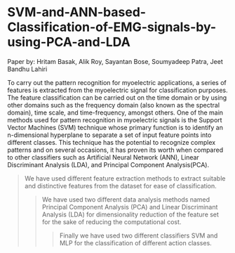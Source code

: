 # SVM-and-ANN-based-Classification-of-EMG-signals-by-using-PCA-and-LDA

Paper by: Hritam Basak, Alik Roy, Sayantan Bose, Soumyadeep Patra, Jeet Bandhu Lahiri

To carry out the pattern recognition for myoelectric applications, a series of features is extracted from the myoelectric signal for classification purposes. 
The feature classification can be carried out on the time domain or by using other domains such as the frequency domain (also known as the spectral domain), 
time scale, and time-frequency, amongst others. One of the main methods used for pattern recognition in myoelectric signals is the Support Vector Machines (SVM) 
technique whose primary function is to identify an n-dimensional hyperplane to separate a set of input feature points into different classes. 
This technique has the potential to recognize complex patterns and on several occasions, it has proven its worth when compared to other classifiers 
such as Artificial Neural Network (ANN), Linear Discriminant Analysis (LDA), and Principal Component Analysis(PCA).  

> We have used different feature extraction methods to extract suitable and distinctive features from the dataset for ease of classification. 
>> We have used two different data analysis methods named Principal Component Analysis (PCA) and Linear Discriminant Analysis (LDA) for dimensionality reduction of the 
feature set for the sake of reducing the computational cost. 
>>> Finally we have used two different classifiers SVM and MLP for the classification of different action classes.


